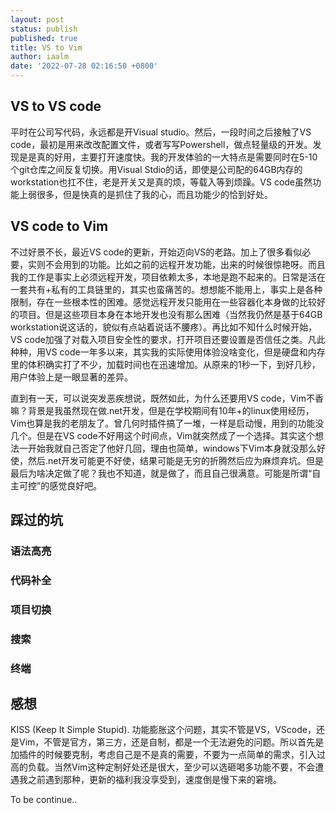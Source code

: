 ```yaml
---
layout: post
status: publish
published: true
title: VS to Vim
author: iaalm
date: '2022-07-28 02:16:50 +0800'
---
```


## VS to VS code
平时在公司写代码，永远都是开Visual studio。然后，一段时间之后接触了VS code，最初是用来改改配置文件，或者写写Powershell，做点轻量级的开发。发现是是真的好用，主要打开速度快。我的开发体验的一大特点是需要同时在5-10个git仓库之间反复切换。用Visual Stdio的话，即使是公司配的64GB内存的workstation也扛不住，老是开关又是真的烦，等载入等到烦躁。VS code虽然功能上弱很多，但是快真的是抓住了我的心，而且功能少的恰到好处。

## VS code to Vim
不过好景不长，最近VS code的更新，开始迈向VS的老路。加上了很多看似必要，实则不会用到的功能。比如之前的远程开发功能，出来的时候很惊艳呀。而且我的工作是事实上必须远程开发，项目依赖太多，本地是跑不起来的。日常是活在一套共有+私有的工具链里的，其实也蛮痛苦的。想想能不能用上，事实上是各种限制，存在一些根本性的困难。感觉远程开发只能用在一些容器化本身做的比较好的项目。但是这些项目本身在本地开发也没有那么困难（当然我仍然是基于64GB workstation说这话的，貌似有点站着说话不腰疼）。再比如不知什么时候开始，VS code加强了对载入项目安全性的要求，打开项目还要设置是否信任之类。凡此种种，用VS code一年多以来，其实我的实际使用体验没啥变化，但是硬盘和内存里的体积确实打了不少，加载时间也在迅速增加。从原来的1秒一下，到好几秒，用户体验上是一眼显著的差异。

直到有一天，可以说突发恶疾想说，既然如此，为什么还要用VS code，Vim不香嘛？背景是我虽然现在做.net开发，但是在学校期间有10年+的linux使用经历，Vim也算是我的老朋友了。曾几何时插件搞了一堆，一样是启动慢，用到的功能没几个。但是在VS code不好用这个时间点，Vim就突然成了一个选择。其实这个想法一开始我就自己否定了他好几回，理由也简单，windows下Vim本身就没那么好使，然后.net开发可能更不好使，结果可能是无穷的折腾然后应为麻烦弃坑。但是最后为啥决定做了呢？我也不知道，就是做了，而且自己很满意。可能是所谓“自主可控”的感觉良好吧。

## 踩过的坑

### 语法高亮

### 代码补全

### 项目切换

### 搜索

### 终端

## 感想
KISS (Keep It Simple Stupid). 功能膨胀这个问题，其实不管是VS，VScode，还是Vim，不管是官方，第三方，还是自制，都是一个无法避免的问题。所以首先是加插件的时候要克制，考虑自己是不是真的需要，不要为一点简单的需求，引入过高的负载。当然Vim这种定制好处还是很大，至少可以选砸喝多功能不要，不会遭遇我之前遇到那种，更新的福利我没享受到，速度倒是慢下来的窘境。

To be continue..
